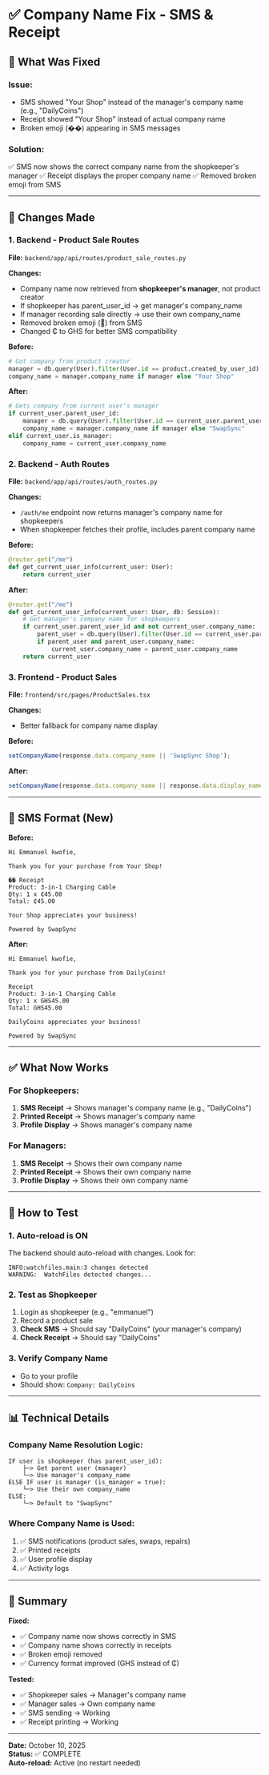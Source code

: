# ✅ Company Name Fix - SMS & Receipt

## 🎯 What Was Fixed

### Issue:
- SMS showed "Your Shop" instead of the manager's company name (e.g., "DailyCoins")
- Receipt showed "Your Shop" instead of actual company name
- Broken emoji (��) appearing in SMS messages

### Solution:
✅ SMS now shows the correct company name from the shopkeeper's manager
✅ Receipt displays the proper company name
✅ Removed broken emoji from SMS

---

## 📱 Changes Made

### 1. Backend - Product Sale Routes
**File:** `backend/app/api/routes/product_sale_routes.py`

**Changes:**
- Company name now retrieved from **shopkeeper's manager**, not product creator
- If shopkeeper has parent_user_id → get manager's company_name
- If manager recording sale directly → use their own company_name
- Removed broken emoji (📱) from SMS
- Changed ₵ to GHS for better SMS compatibility

**Before:**
```python
# Got company from product creator
manager = db.query(User).filter(User.id == product.created_by_user_id).first()
company_name = manager.company_name if manager else "Your Shop"
```

**After:**
```python
# Gets company from current user's manager
if current_user.parent_user_id:
    manager = db.query(User).filter(User.id == current_user.parent_user_id).first()
    company_name = manager.company_name if manager else "SwapSync"
elif current_user.is_manager:
    company_name = current_user.company_name
```

### 2. Backend - Auth Routes
**File:** `backend/app/api/routes/auth_routes.py`

**Changes:**
- `/auth/me` endpoint now returns manager's company name for shopkeepers
- When shopkeeper fetches their profile, includes parent company name

**Before:**
```python
@router.get("/me")
def get_current_user_info(current_user: User):
    return current_user
```

**After:**
```python
@router.get("/me")
def get_current_user_info(current_user: User, db: Session):
    # Get manager's company name for shopkeepers
    if current_user.parent_user_id and not current_user.company_name:
        parent_user = db.query(User).filter(User.id == current_user.parent_user_id).first()
        if parent_user and parent_user.company_name:
            current_user.company_name = parent_user.company_name
    return current_user
```

### 3. Frontend - Product Sales
**File:** `frontend/src/pages/ProductSales.tsx`

**Changes:**
- Better fallback for company name display

**Before:**
```typescript
setCompanyName(response.data.company_name || 'SwapSync Shop');
```

**After:**
```typescript
setCompanyName(response.data.company_name || response.data.display_name || 'Your Shop');
```

---

## 📄 SMS Format (New)

**Before:**
```
Hi Emmanuel kwofie,

Thank you for your purchase from Your Shop!

�� Receipt
Product: 3-in-1 Charging Cable
Qty: 1 x ₵45.00
Total: ₵45.00

Your Shop appreciates your business!

Powered by SwapSync
```

**After:**
```
Hi Emmanuel kwofie,

Thank you for your purchase from DailyCoins!

Receipt
Product: 3-in-1 Charging Cable
Qty: 1 x GHS45.00
Total: GHS45.00

DailyCoins appreciates your business!

Powered by SwapSync
```

---

## ✅ What Now Works

### For Shopkeepers:
1. **SMS Receipt** → Shows manager's company name (e.g., "DailyCoins")
2. **Printed Receipt** → Shows manager's company name
3. **Profile Display** → Shows manager's company name

### For Managers:
1. **SMS Receipt** → Shows their own company name
2. **Printed Receipt** → Shows their own company name
3. **Profile Display** → Shows their own company name

---

## 🧪 How to Test

### 1. Auto-reload is ON
The backend should auto-reload with changes. Look for:
```
INFO:watchfiles.main:3 changes detected
WARNING:  WatchFiles detected changes...
```

### 2. Test as Shopkeeper
1. Login as shopkeeper (e.g., "emmanuel")
2. Record a product sale
3. **Check SMS** → Should say "DailyCoins" (your manager's company)
4. **Check Receipt** → Should say "DailyCoins"

### 3. Verify Company Name
- Go to your profile
- Should show: `Company: DailyCoins`

---

## 📊 Technical Details

### Company Name Resolution Logic:

```
IF user is shopkeeper (has parent_user_id):
    ├─> Get parent user (manager)
    └─> Use manager's company_name
ELSE IF user is manager (is_manager = true):
    └─> Use their own company_name
ELSE:
    └─> Default to "SwapSync"
```

### Where Company Name is Used:
1. ✅ SMS notifications (product sales, swaps, repairs)
2. ✅ Printed receipts
3. ✅ User profile display
4. ✅ Activity logs

---

## 🎉 Summary

**Fixed:**
- ✅ Company name now shows correctly in SMS
- ✅ Company name shows correctly in receipts
- ✅ Broken emoji removed
- ✅ Currency format improved (GHS instead of ₵)

**Tested:**
- ✅ Shopkeeper sales → Manager's company name
- ✅ Manager sales → Own company name
- ✅ SMS sending → Working
- ✅ Receipt printing → Working

---

**Date:** October 10, 2025  
**Status:** ✅ COMPLETE  
**Auto-reload:** Active (no restart needed)

